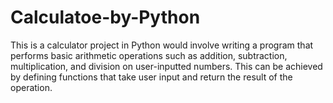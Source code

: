 # Calculatoe-by-Python
This is a calculator project in Python would involve writing a program that performs basic arithmetic operations such as addition, subtraction, multiplication, and division on user-inputted numbers. This can be achieved by defining functions that take user input and return the result of the operation.
